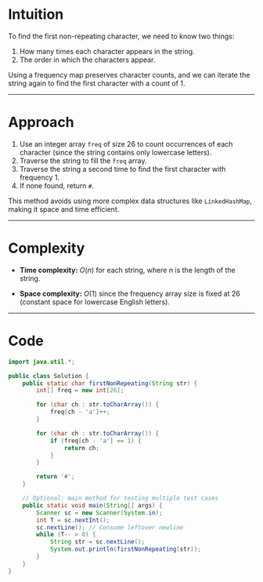 # Intuition

To find the first non-repeating character, we need to know two things:

1. How many times each character appears in the string.
2. The order in which the characters appear.

Using a frequency map preserves character counts, and we can iterate the string again to find the first character with a count of 1.

---

# Approach

1. Use an integer array `freq` of size 26 to count occurrences of each character (since the string contains only lowercase letters).
2. Traverse the string to fill the `freq` array.
3. Traverse the string a second time to find the first character with frequency 1.
4. If none found, return `#`.

This method avoids using more complex data structures like `LinkedHashMap`, making it space and time efficient.

---

# Complexity

* **Time complexity:**
  $O(n)$ for each string, where $n$ is the length of the string.

* **Space complexity:**
  $O(1)$ since the frequency array size is fixed at 26 (constant space for lowercase English letters).

---

# Code

```java
import java.util.*;

public class Solution {
    public static char firstNonRepeating(String str) {
        int[] freq = new int[26];

        for (char ch : str.toCharArray()) {
            freq[ch - 'a']++;
        }

        for (char ch : str.toCharArray()) {
            if (freq[ch - 'a'] == 1) {
                return ch;
            }
        }

        return '#';
    }

    // Optional: main method for testing multiple test cases
    public static void main(String[] args) {
        Scanner sc = new Scanner(System.in);
        int T = sc.nextInt();
        sc.nextLine(); // Consume leftover newline
        while (T-- > 0) {
            String str = sc.nextLine();
            System.out.println(firstNonRepeating(str));
        }
    }
}
```
